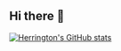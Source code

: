 ## Hi there 👋

[![Herrington's GitHub stats](https://github-readme-stats.vercel.app/api?username=cunzaizhuyi)](https://github.com/anuraghazra/github-readme-stats)


<!--
**cunzaizhuyi/cunzaizhuyi** is a ✨ _special_ ✨ repository because its `README.md` (this file) appears on your GitHub profile.

Here are some ideas to get you started:

- 🔭 I’m currently working on ...
- 🌱 I’m currently learning ...
- 👯 I’m looking to collaborate on ...
- 🤔 I’m looking for help with ...
- 💬 Ask me about ...
- 📫 How to reach me: ...
- 😄 Pronouns: ...
- ⚡ Fun fact: ...
-->
